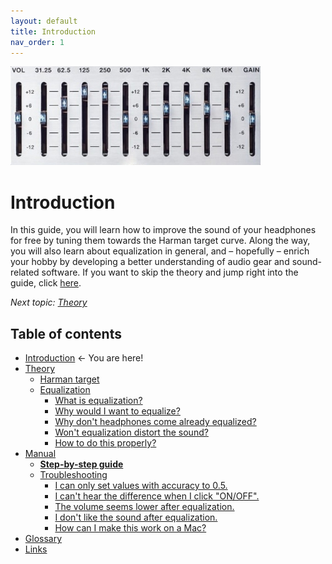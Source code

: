 ```yaml
---
layout: default
title: Introduction
nav_order: 1
---
```


![equalizer](images/eq-logo.jpg)

# Introduction

In this guide, you will learn how to improve the sound of your headphones for free by tuning them towards the Harman target curve. Along the way, you will also learn about equalization in general, and – hopefully – enrich your hobby by developing a better understanding of audio gear and sound-related software. If you want to skip the theory and jump right into the guide, click [here](https://komunikacjatechnicznavistula.github.io/kacper-bojakowski/manual/step-by-step-guide/).

*Next topic: [Theory](https://komunikacjatechnicznavistula.github.io/kacper-bojakowski/theory/)*

## Table of contents

* <a style="pointer-events: none;" href="https://komunikacjatechnicznavistula.github.io/kacper-bojakowski/#introduction" alt="Introduction">Introduction</a> ← You are here!
* [Theory](https://komunikacjatechnicznavistula.github.io/kacper-bojakowski/theory/#theory)
    * [Harman target](https://komunikacjatechnicznavistula.github.io/kacper-bojakowski/theory/harman-target/#harman-target)
    * [Equalization](https://komunikacjatechnicznavistula.github.io/kacper-bojakowski/theory/Equalization/#equalization)
       * [What is equalization?](https://komunikacjatechnicznavistula.github.io/kacper-bojakowski/theory/Equalization/what-equalization/#what-is-equalization)
       * [Why would I want to equalize?](https://komunikacjatechnicznavistula.github.io/kacper-bojakowski/theory/Equalization/why-equalize/#why-would-i-want-to-equalize)
       * [Why don't headphones come already equalized?](https://komunikacjatechnicznavistula.github.io/kacper-bojakowski/theory/Equalization/why-produce/#why-dont-manufacturers-produce-already-equalized-heaphones)
       * [Won't equalization distort the sound?](https://komunikacjatechnicznavistula.github.io/kacper-bojakowski/theory/Equalization/will-distort/#wont-equalization-distort-the-sound)
       * [How to do this properly?](https://komunikacjatechnicznavistula.github.io/kacper-bojakowski/theory/Equalization/how-properly/#how-to-do-this-properly)
* [Manual]()
    * [**Step-by-step guide**](https://komunikacjatechnicznavistula.github.io/kacper-bojakowski/manual/step-by-step-guide/)
    * [Troubleshooting](https://komunikacjatechnicznavistula.github.io/kacper-bojakowski/manual/troubleshooting/)
       * [I can only set values with accuracy to 0.5.](https://komunikacjatechnicznavistula.github.io/kacper-bojakowski/manual/troubleshooting/values-accuracy/#i-can-only-set-values-with-accuracy-to-05)
       * [I can't hear the difference when I click "ON/OFF".](https://komunikacjatechnicznavistula.github.io/kacper-bojakowski/manual/troubleshooting/difference-click/#i-cant-hear-the-difference-when-i-click-onoff)
       * [The volume seems lower after equalization.](https://komunikacjatechnicznavistula.github.io/kacper-bojakowski/manual/troubleshooting/volume-lower/#the-volume-is-lower-when-i-turn-on-the-equalization)
       * [I don't like the sound after equalization.](https://komunikacjatechnicznavistula.github.io/kacper-bojakowski/manual/troubleshooting/dislike-sound/#i-have-set-it-all-right-but-i-dont-like-the-way-it-sounds)
       * [How can I make this work on a Mac?](https://komunikacjatechnicznavistula.github.io/kacper-bojakowski/manual/troubleshooting/work-mac/#how-can-i-make-this-work-on-a-mac)
* [Glossary](https://komunikacjatechnicznavistula.github.io/kacper-bojakowski/glossary/)
* [Links](https://komunikacjatechnicznavistula.github.io/kacper-bojakowski/links/)
